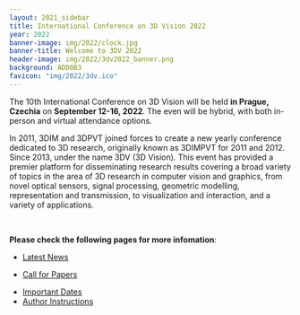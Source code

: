 ```yaml
---
layout: 2021_sidebar
title: International Conference on 3D Vision 2022
year: 2022
banner-image: img/2022/clock.jpg
banner-title: Welcome to 3DV 2022
header-image: img/2022/3dv2022_banner.png
background: ADD0B3
favicon: "img/2022/3dv.ico"
---
```



The 10th International Conference on 3D Vision will be held **in Prague, Czechia** on **September 12-16, 2022**.
The even will be hybrid, with both in-person and virtual attendance options.

In 2011, 3DIM and 3DPVT joined forces to create a new yearly conference dedicated to 3D research, originally known as 3DIMPVT for 2011 and 2012. Since 2013, under the name 3DV (3D Vision). 
This event has provided a premier platform for disseminating research results covering a broad variety of topics in the area of 3D research in computer vision and graphics, from novel optical sensors, signal processing, geometric modelling, representation and transmission, to visualization and interaction, and a variety of applications. 


<!--
<br>
**Keynote Speakers**
TBA
-->

<!--
<div class="row">
	<div class="col-md-3 align-self-center profile crop" >
		<a href="{{site.url}}/keynotes">
		<img alt="{{chair.name}}" src="{{site.url}}/img/2021/keynote/black.jpg"></a><br>
		<b>Michael Black</b><br>
	</div>
	<div class="col-md-3 align-self-center profile crop" >
		<a href="{{site.url}}/keynotes">
		<img alt="{{chair.name}}" src="{{site.url}}/img/2021/keynote/sato.jpg"></a><br>
		<b>Imari Sato</b><br>
	</div>
	<div class="col-md-3 align-self-center profile crop" >
		<a href="{{site.url}}/keynotes">
		<img alt="{{chair.name}}" src="{{site.url}}/img/2021/keynote/newcombe.jpg"></a><br>
		<b>Richard Newcombe</b><br>
	</div>
	<div class="col-md-3 align-self-center profile crop" >
		<a href="{{site.url}}/keynotes">
		<img alt="{{chair.name}}" src="{{site.url}}/img/2021/keynote/fragkiadaki.png"></a><br>
		<b>Katerina Fragkiadaki</b>
	</div>
</div>
-->

<br>

**Please check the following pages for more infomation**:
* [Latest News]({{site.url}}/{{page.year}}/news)
<!--* [Schedule]({{site.url}}/schedule)-->
<!--* [Accepted Papers]({{site.url}}/accepted-papers)-->
<!--* [Demos]({{site.url}}/demos)-->
<!--* [Tutorials]({{site.url}}/tutorials)-->
<!--* [Sponsors]({{site.url}}/sponsors)-->
<!--* [Keynote Speakers]({{site.url}}/keynotes)-->
* [Call for Papers]({{site.url}}/{{page.year}}/call-for-papers)
<!--* [Call for Demos]({{site.url}}/call-for-demos)-->
<!--* [Call for Tutorials]({{site.url}}/call-for-tutorials)-->
* [Important Dates]({{site.url}}/{{page.year}}/dates)
* [Author Instructions]({{site.url}}/{{page.year}}/author-instructions)
<!--* [Camera Ready Instructions]({{site.url}}/camera-ready-instructions)-->

